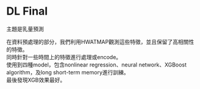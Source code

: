 # DL Final

主題是乳量預測<br>

在資料預處理的部分，我們利用HWATMAP觀測這些特徵，並且保留了高相關性的特徵。<br>
同時針對一些時間上的特徵進行處理或encode。<br>
使用到四種model，包含nonlinear regression、neural network、XGBoost algorithm，及long short-term memory進行訓練。<br>
最後發現XGB效果最好。

